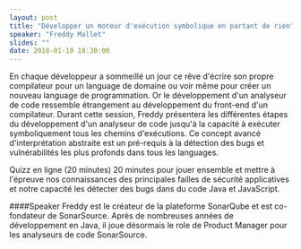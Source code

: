 ```yaml
---
layout: post
title: "Développer un moteur d'exécution symbolique en partant de rien"
speaker: "Freddy Mallet"
slides: ""
date: 2018-01-10 18:30:00
---
```

En chaque développeur a sommeillé un jour ce rêve d'écrire son propre compilateur pour un language de domaine ou voir même pour créer un nouveau language de programmation. Or le développement d'un analyseur de code ressemble étrangement au développement du front-end d'un compilateur. Durant cette session, Freddy présentera les différentes étapes du développement d'un analyseur de code jusqu'à la capacité à exécuter symboliquement tous les chemins d'exécutions. Ce concept avancé d'interprétation abstraite est un pré-requis à la détection des bugs et vulnérabilités les plus profonds dans tous les languages.

Quizz en ligne (20 minutes)
20 minutes pour jouer ensemble et mettre à l'épreuve nos connaissances des principales failles de sécurité applicatives et notre capacité les détecter des bugs dans du code Java et JavaScript.

####Speaker
Freddy est le créateur de la plateforme SonarQube et est co-fondateur de SonarSource. Après de nombreuses années de développement en Java, il joue désormais le role de Product Manager pour les analyseurs de code SonarSource.
